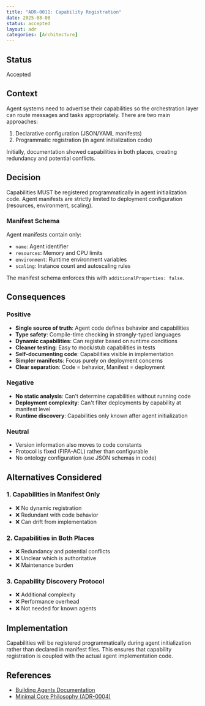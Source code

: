 ```yaml
---
title: "ADR-0011: Capability Registration"
date: 2025-08-08
status: accepted
layout: adr
categories: [Architecture]
---
```



## Status

Accepted

## Context

Agent systems need to advertise their capabilities so the orchestration layer
can route messages and tasks appropriately. There are two main approaches:

1. Declarative configuration (JSON/YAML manifests)
2. Programmatic registration (in agent initialization code)

Initially, documentation showed capabilities in both places, creating redundancy
and potential conflicts.

## Decision

Capabilities MUST be registered programmatically in agent initialization code.
Agent manifests are strictly limited to deployment configuration (resources,
environment, scaling).

### Manifest Schema

Agent manifests contain only:

- `name`: Agent identifier
- `resources`: Memory and CPU limits
- `environment`: Runtime environment variables
- `scaling`: Instance count and autoscaling rules

The manifest schema enforces this with `additionalProperties: false`.

## Consequences

### Positive

- **Single source of truth**: Agent code defines behavior and capabilities
- **Type safety**: Compile-time checking in strongly-typed languages
- **Dynamic capabilities**: Can register based on runtime conditions
- **Cleaner testing**: Easy to mock/stub capabilities in tests
- **Self-documenting code**: Capabilities visible in implementation
- **Simpler manifests**: Focus purely on deployment concerns
- **Clear separation**: Code = behavior, Manifest = deployment

### Negative

- **No static analysis**: Can't determine capabilities without running code
- **Deployment complexity**: Can't filter deployments by capability at manifest
  level
- **Runtime discovery**: Capabilities only known after agent initialization

### Neutral

- Version information also moves to code constants
- Protocol is fixed (FIPA-ACL) rather than configurable
- No ontology configuration (use JSON schemas in code)

## Alternatives Considered

### 1. Capabilities in Manifest Only

- ❌ No dynamic registration
- ❌ Redundant with code behavior
- ❌ Can drift from implementation

### 2. Capabilities in Both Places

- ❌ Redundancy and potential conflicts
- ❌ Unclear which is authoritative
- ❌ Maintenance burden

### 3. Capability Discovery Protocol

- ❌ Additional complexity
- ❌ Performance overhead
- ❌ Not needed for known agents

## Implementation

Capabilities will be registered programmatically during agent initialization
rather than declared in manifest files. This ensures that capability
registration is coupled with the actual agent implementation code.

## References

- [Building Agents Documentation](../../website/docs/developer-guide/building-agents.md)
- [Minimal Core Philosophy (ADR-0004)](0004-minimal-core-philosophy.md)
